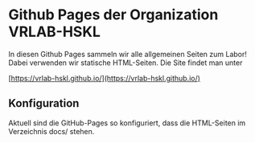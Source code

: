 # Github Pages der Organization VRLAB-HSKL

In diesen Github Pages sammeln wir alle allgemeinen Seiten zum Labor! Dabei verwenden wir statische HTML-Seiten.
Die Site findet man unter

[https://vrlab-hskl.github.io/](https://vrlab-hskl.github.io/)

## Konfiguration
Aktuell sind die GitHub-Pages so konfiguriert, dass die HTML-Seiten im Verzeichnis docs/ stehen.
